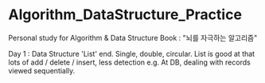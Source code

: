 # Algorithm_DataStructure_Practice
Personal study for Algorithm &amp; Data Structure
Book : "뇌를 자극하는 알고리즘"

Day 1 : Data Structure 'List' end. Single, double, circular.
        List is good at that lots of add / delete / insert, less detection
        e.g. At DB, dealing with records viewed sequentially.
